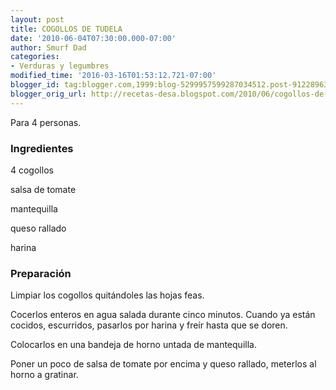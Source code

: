 ```yaml
---
layout: post
title: COGOLLOS DE TUDELA
date: '2010-06-04T07:30:00.000-07:00'
author: Smurf Dad
categories:
- Verduras y legumbres
modified_time: '2016-03-16T01:53:12.721-07:00'
blogger_id: tag:blogger.com,1999:blog-5299957599287034512.post-9122896387441790424
blogger_orig_url: http://recetas-desa.blogspot.com/2010/06/cogollos-de-tudela.html
---
```


Para 4 personas.

<h3>Ingredientes</h3>


4 cogollos

salsa de tomate

mantequilla

queso rallado

harina

<h3>Preparaci&oacute;n</h3>


Limpiar los cogollos quit&aacute;ndoles las hojas feas.

Cocerlos enteros en agua salada durante cinco minutos. Cuando ya est&aacute;n cocidos, escurridos, pasarlos por harina y fre&iacute;r hasta que se doren.

Colocarlos en una bandeja de horno untada de mantequilla.

Poner un poco de salsa de tomate por encima y queso rallado, meterlos al horno a gratinar.

